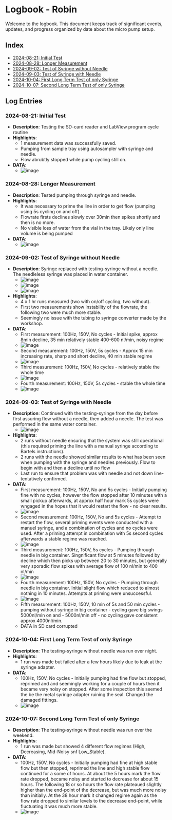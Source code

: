 # Logbook - Robin

Welcome to the logbook. This document keeps track of significant events, updates, and progress organized by date about the micro pump setup. 

## Index

- [2024-08-21: Initial Test](#2024-08-21-initial-test)
- [2024-08-28: Longer Measurement](#2024-08-28-longer-measurement)
- [2024-09-02: Test of Syringe without Needle](#2024-09-02-test-of-syringe-without-needle)
- [2024-09-03: Test of Syringe with Needle](#2024-09-02-test-of-syringe-with-needle)
- [2024-10-04: First Long Term Test of only Syringe](#2024-10-04-first-long-term-test-of-only-syringe)
- [2024-10-07: Second Long Term Test of only Syringe](#2024-10-04-second-long-term-test-of-only-syringe)

## Log Entries

### 2024-08-21: Initial Test
- **Description**: Testing the SD-card reader and LabView program cycle routine
- **Highlights**: 
  - 1 measurement data was successfully saved.
  - Pumping from sample tray using autosampler with syringe and needle.
  - Flow abrubtly stopped while pump cycling still on.
- **DATA**: 
  - ![image](https://github.com/vgkinis/high_accuracy_vaporiser_NBI/blob/main/Robin_data/Flow_tests/TEST_100Hz_150V_cycle5s_210824.png)

### 2024-08-28: Longer Measurement
- **Description**: Tested pumping through syringe and needle.
- **Highlights**: 
  - It was necessary to prime the line in order to get flow (pumping using 5s cycling on and off).
  - Flowrate firsts declines slowly over 30min then spikes shortly and then is no more.
  - No visible loss of water from the vial in the tray. Likely only line volume is being pumped
- **DATA**: 
  - ![image](https://github.com/vgkinis/high_accuracy_vaporiser_NBI/blob/main/Robin_data/Flow_tests/TEST_100Hz_150V_cycle5s_280824.png)

### 2024-09-02: Test of Syringe without Needle
- **Description**: Syringe replaced with testing-syringe without a needle. The needleless syringe was placed in water container.
  - ![image](https://github.com/vgkinis/high_accuracy_vaporiser_NBI/blob/main/Robin_data/Flow_tests/IMAGES/IMG_syringe_noneedle_side.png)
  - ![image](https://github.com/vgkinis/high_accuracy_vaporiser_NBI/blob/main/Robin_data/Flow_tests/IMAGES/IMG_syringe_noneedle_top.png)
  - ![image](https://github.com/vgkinis/high_accuracy_vaporiser_NBI/blob/main/Robin_data/Flow_tests/IMAGES/IMG_line_end.png)
- **Highlights**: 
  - 4 x 1 hr runs measured (two with on/off cycling, two without).
  - First two measurements show instability of the flowrate, the following two were much more stable.
  - Seemingly no issue with the tubing to syringe converter made by the workshop.
- **DATA**: 
  - First measurement: 100Hz, 150V, No cycles - Initial spike, approx 8min decline, 35 min relatively stable 400-600 nl/min, noisy regime
  - ![image](https://github.com/vgkinis/high_accuracy_vaporiser_NBI/blob/main/Robin_data/Flow_tests/TEST_100Hz_150V_cycleNO_020924.png)
  - Second measurement: 100Hz, 150V, 5s cycles - Approx 15 min increasing rate, sharp and short decline, 40 min stable regime
  - ![image](https://github.com/vgkinis/high_accuracy_vaporiser_NBI/blob/main/Robin_data/Flow_tests/TEST_100Hz_150V_cycle5s_020924.png)
  - Third measurement: 100Hz, 150V, No cycles - relatively stable the whole time
  - ![image](https://github.com/vgkinis/high_accuracy_vaporiser_NBI/blob/main/Robin_data/Flow_tests/TEST_100Hz_150V_cycleNO_020924_n2.png)
  - Fourth measurement: 100Hz, 150V, 5s cycles - stable the whole time
  - ![image](https://github.com/vgkinis/high_accuracy_vaporiser_NBI/blob/main/Robin_data/Flow_tests/TEST_100Hz_150V_cycle5s_020924_n2.png)
  
### 2024-09-03: Test of Syringe with Needle
- **Description**: Continued with the testing-syringe from the day before first assuring flow without a needle, then added a needle. The test was performed in the same water container.
  - ![image](https://github.com/vgkinis/high_accuracy_vaporiser_NBI/blob/main/Robin_data/Flow_tests/IMAGES/IMG_syringe_needle.png)
- **Highlights**: 
  - 2 runs without needle ensuring that the system was still operational (this required priming the line with a manual syringe according to Bartels instructions).
  - 2 runs with the needle showed similar results to what has been seen when pumping with the syringe and needles previously. Flow to begin with and then a decline until no flow
  - Last run to ensure that problem was with needle and not down line- tentatively confirmed.
- **DATA**: 
  - First measurement: 100Hz, 150V, No and 5s cycles - Initially pumping fine with no cycles, however the flow stopped after 10 minutes with a small pickup afterwards, at approx half hour mark 5s cycles were wngaged in the hopes that it would restart the flow - no clear results.
  - ![image](https://github.com/vgkinis/high_accuracy_vaporiser_NBI/blob/main/Robin_data/Flow_tests/TEST_100Hz_150V_cycleNO5s_030924.png)
  - Second measurement: 100Hz, 150V, No and 5s cycles - Attempt to restart the flow, several priming events were conducted with a manuel syringe, and a combination of cycles and no cycles were used. After a priming attempt in combination with 5s second cycles afterwards a stable regime was reached.
  - ![image](https://github.com/vgkinis/high_accuracy_vaporiser_NBI/blob/main/Robin_data/Flow_tests/TEST_100Hz_150V_cycleNO5s_030924_priming.png)
  - Third measurement: 100Hz, 150V, 5s cycles - Pumping through needle in big container. Singnificant flow at 5 minutes followed by decline which then picks up between 20 to 30 minutes, but generally very sporadic flow spikes with average flow of 100 nl/min to 400 nl/min
  - ![image](https://github.com/vgkinis/high_accuracy_vaporiser_NBI/blob/main/Robin_data/Flow_tests/TEST_100Hz_150V_cycle5s_030924_needle1.png)
  - Fourth measurement: 100Hz, 150V, No cycles - Pumping through needle in big container. Initial slight flow which reduced to almost nothing in 10 minutes. Attempts at priming were unsuccessful.
  - ![image](https://github.com/vgkinis/high_accuracy_vaporiser_NBI/blob/main/Robin_data/Flow_tests/TEST_100Hz_150V_cycleNO_030924_needle2_priming.png)
  - Fifth measurement: 100Hz, 150V, 10 min of 5s and 50 min cycles - pumping without syringe in big container - cycling gave big swings 5000nl/min on and - 5000nl/min off - no cycling gave consistent approx 4000nl/min.
  - DATA in SD card corrupted

### 2024-10-04: First Long Term Test of only Syringe
- **Description**: The testing-syringe without needle was run over night.
- **Highlights**: 
  - 1 run was made but failed after a few hours likely due to leak at the syringe adapter.
- **DATA**: 
  - 100Hz, 150V, No cycles - Initially pumping had fine flow but stopped, reprimed and and seemingly working for a couple of hours then it became very noisy on stopped. After some inspection this seemed the be the metal syringe adapter ruining the seal. Changed the damaged fittings.
  - ![image](https://github.com/vgkinis/high_accuracy_vaporiser_NBI/blob/main/Robin_data/Long_test_041024/TEST_100Hz_150V_cycleNO_041024.png)

### 2024-10-07: Second Long Term Test of only Syringe
- **Description**: The testing-syringe without needle was run over the weekend.
- **Highlights**: 
  - 1 run was made but showed 4 different flow regimes (High, Decreasing, Mid-Noisy snf Low_Stable).
- **DATA**: 
  - 100Hz, 150V, No cycles - Initially pumping had fine at high stable flow but then stopped, reprimed the line and high stable flow continued for a some of hours. At about the 5 hours mark the flow rate dropped, became noisy and started to decrease for about 15 hours. The following 18 or so hours the flow rate plateaued slightly higher than the end-point of the decrease, but was much more noisy than initially. At the 38 hour mark it changed regime again as the flow rate dropped to similar levels to the decrease end-point, while fluctuating it was much more stable.
  - ![image](https://github.com/vgkinis/high_accuracy_vaporiser_NBI/blob/main/Robin_data/Long_test_071024/TEST_100Hz_150V_cycleNO_071024.png)

